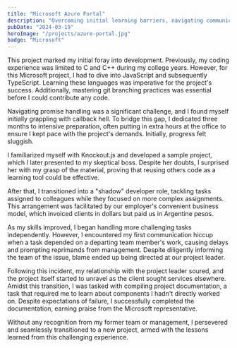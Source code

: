 ```yaml
---
title: "Microsoft Azure Portal"
description: "Overcoming initial learning barriers, navigating communication challenges, and ultimately triumphing in project delivery and documentation amidst shifting team dynamics and external pressures."
pubDate: "2024-03-19"
heroImage: "/projects/azure-portal.jpg"
badge: "Microsoft"
---
```


This project marked my initial foray into development. Previously, my coding experience was limited to C and C++ during my college years. However, for this Microsoft project, I had to dive into JavaScript and subsequently TypeScript. Learning these languages was imperative for the project's success. Additionally, mastering git branching practices was essential before I could contribute any code.

Navigating promise handling was a significant challenge, and I found myself initially grappling with callback hell. To bridge this gap, I dedicated three months to intensive preparation, often putting in extra hours at the office to ensure I kept pace with the project's demands. Initially, progress felt sluggish.

I familiarized myself with Knockout.js and developed a sample project, which I later presented to my skeptical boss. Despite her doubts, I surprised her with my grasp of the material, proving that reusing others code as a learning tool could be effective.

After that, I transitioned into a "shadow" developer role, tackling tasks assigned to colleagues while they focused on more complex assignments. This arrangement was facilitated by our employer's convenient business model, which invoiced clients in dollars but paid us in Argentine pesos.

As my skills improved, I began handling more challenging tasks independently. However, I encountered my first communication hiccup when a task depended on a departing team member's work, causing delays and prompting reprimands from management. Despite diligently informing the team of the issue, blame ended up being directed at our project leader.

Following this incident, my relationship with the project leader soured, and the project itself started to unravel as the client sought services elsewhere. Amidst this transition, I was tasked with compiling project documentation, a task that required me to learn about components I hadn't directly worked on. Despite expectations of failure, I successfully completed the documentation, earning praise from the Microsoft representative.

Without any recognition from my former team or management, I persevered and seamlessly transitioned to a new project, armed with the lessons learned from this challenging experience.
